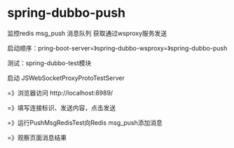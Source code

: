 # spring-dubbo-push

监控redis msg_push 消息队列 获取通过wsproxy服务发送

启动顺序：pring-boot-server=》spring-dubbo-wsproxy=》spring-dubbo-push

测试：spring-dubbo-test模块

启动 JSWebSocketProxyProtoTestServer

=》浏览器访问 http://localhost:8989/

=》填写连接标识、发送内容，点击发送

=》运行PushMsgRedisTest向Redis msg_push添加消息

=》观察页面消息结果





